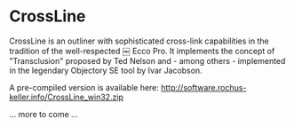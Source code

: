 # CrossLine

CrossLine is an outliner with sophisticated cross-link capabilities in the tradition of the well-respected ￼ Ecco Pro. It implements the concept of "Transclusion" proposed by Ted Nelson and - among others - implemented in the legendary Objectory SE tool by Ivar Jacobson.

A pre-compiled version is available here: http://software.rochus-keller.info/CrossLine_win32.zip

... more to come ...


